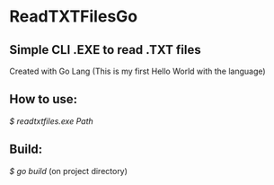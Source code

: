 # ReadTXTFilesGo

## Simple CLI .EXE to read .TXT files

Created with Go Lang (This is my first Hello World with the language)

## How to use:

*$ readtxtfiles.exe Path*

## Build:

*$ go build* (on project directory)
